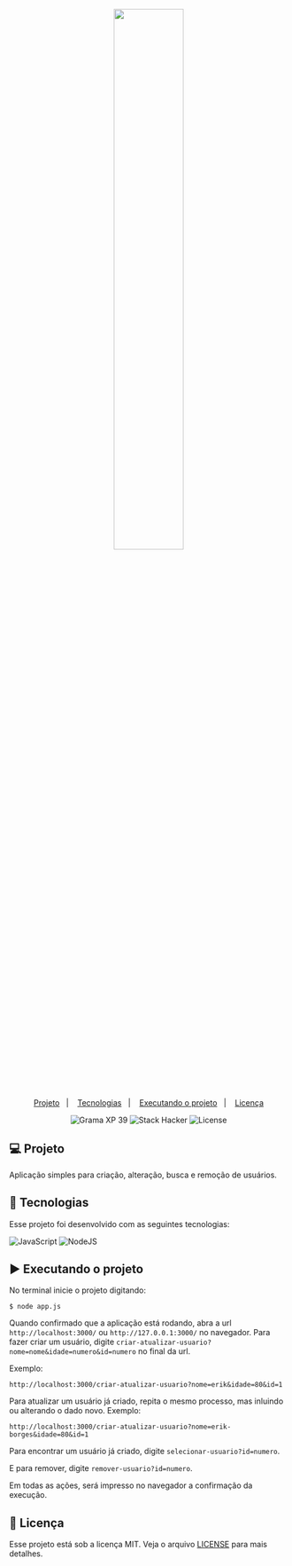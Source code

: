 <p align="center">
  <img src="https://github.com/scillapinheiro/gama_academy_desafio-1/blob/main/logo-gama-academy.png" width="50%">
</p>

<p align="center">
  <a href="#-Projeto">Projeto</a>&nbsp;&nbsp;&nbsp;|&nbsp;&nbsp;&nbsp;
  <a href="#-tecnologias">Tecnologias</a>&nbsp;&nbsp;&nbsp;|&nbsp;&nbsp;&nbsp;
  <a href="#-executando-o-projeto">Executando o projeto</a>&nbsp;&nbsp;&nbsp;|&nbsp;&nbsp;&nbsp;
  <a href="#-licença">Licença</a>
</p>

<p align="center">
  <img alt="Grama XP 39" src="https://img.shields.io/static/v1?label=xp&message=39&color=success&labelColor=grey">
  
  <img alt="Stack Hacker" src="https://img.shields.io/static/v1?label=stack&message=hacker&color=success&labelColor=grey">
  
  <img alt="License" src="https://img.shields.io/static/v1?label=license&message=MIT&color=success&labelColor=grey">
</p>

## :computer: Projeto
Aplicação simples para criação, alteração, busca e remoção de usuários.

## :rocket: Tecnologias

Esse projeto foi desenvolvido com as seguintes tecnologias:

![JavaScript](https://img.shields.io/badge/javascript-%23323330.svg?style=for-the-badge&logo=javascript&logoColor=%23F7DF1E) ![NodeJS](https://img.shields.io/badge/node.js-6DA55F?style=for-the-badge&logo=node.js&logoColor=white)

## :arrow_forward: Executando o projeto
No terminal inicie o projeto digitando:
```
$ node app.js
```
Quando confirmado que a aplicação está rodando, abra a url ``http://localhost:3000/`` ou ``http://127.0.0.1:3000/`` no navegador. Para fazer criar um usuário, digite ``criar-atualizar-usuario?nome=nome&idade=numero&id=numero`` no final da url.

Exemplo:
```
http://localhost:3000/criar-atualizar-usuario?nome=erik&idade=80&id=1
```
Para atualizar um usuário já criado, repita o mesmo processo, mas inluindo ou alterando o dado novo. Exemplo:
```
http://localhost:3000/criar-atualizar-usuario?nome=erik-borges&idade=80&id=1
```
Para encontrar um usuário já criado, digite ``selecionar-usuario?id=numero``.

E para remover, digite ``remover-usuario?id=numero``.

Em todas as ações, será impresso no navegador a confirmação da execução.

## :memo: Licença
Esse projeto está sob a licença MIT. Veja o arquivo [LICENSE](LICENSE.md) para mais detalhes.
